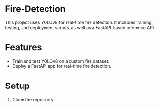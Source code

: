 # Fire-Detection

This project uses YOLOv8 for real-time fire detection. It includes training, testing, and deployment scripts, as well as a FastAPI-based inference API.

# Features
- Train and test YOLOv8 on a custom fire dataset.
- Deploy a FastAPI app for real-time fire detection.

# Setup
1. Clone the repository:
   ```bash
  
